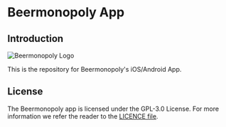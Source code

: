 # Beermonopoly App

## Introduction

![Beermonopoly Logo](https://i.imgur.com/MHce8RD.png)

This is the repository for Beermonopoly's iOS/Android App.

## License

The Beermonopoly app is licensed under the GPL-3.0 License. For more information we refer the reader to the [LICENCE file](https://github.com/haavardnk/beermonopoly-flutter/blob/main/LICENSE).